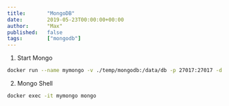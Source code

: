 ```yaml
---
title:       "MongoDB"
date:        2019-05-23T00:00:00+00:00
author:      "Max"
published:   false
tags:        ["mongodb"]
---
```


1. Start Mongo

```bash
docker run --name mymongo -v ./temp/mongodb:/data/db -p 27017:27017 -d mongo
```

2. Mongo Shell


```bash
docker exec -it mymongo mongo
```
